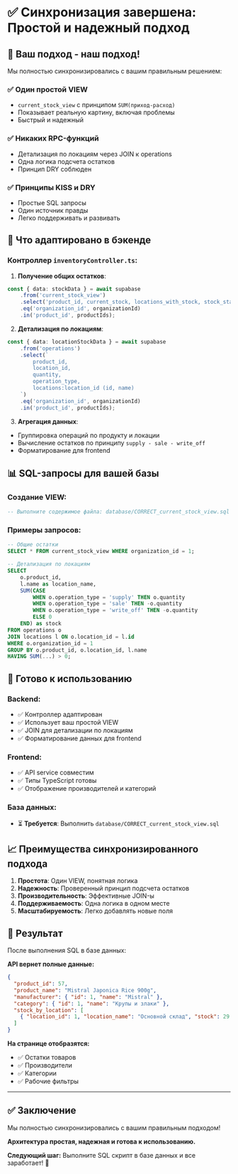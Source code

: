 # ✅ Синхронизация завершена: Простой и надежный подход

## 🎯 Ваш подход - наш подход!

Мы полностью синхронизировались с вашим правильным решением:

### ✅ **Один простой VIEW**
- `current_stock_view` с принципом `SUM(приход-расход)`
- Показывает реальную картину, включая проблемы
- Быстрый и надежный

### ✅ **Никаких RPC-функций**
- Детализация по локациям через JOIN к operations
- Одна логика подсчета остатков
- Принцип DRY соблюден

### ✅ **Принципы KISS и DRY**
- Простые SQL запросы
- Один источник правды
- Легко поддерживать и развивать

## 🔧 Что адаптировано в бэкенде

### Контроллер `inventoryController.ts`:

1. **Получение общих остатков**:
```typescript
const { data: stockData } = await supabase
    .from('current_stock_view')
    .select('product_id, current_stock, locations_with_stock, stock_status')
    .eq('organization_id', organizationId)
    .in('product_id', productIds);
```

2. **Детализация по локациям**:
```typescript
const { data: locationStockData } = await supabase
    .from('operations')
    .select(`
        product_id,
        location_id,
        quantity,
        operation_type,
        locations:location_id (id, name)
    `)
    .eq('organization_id', organizationId)
    .in('product_id', productIds);
```

3. **Агрегация данных**:
- Группировка операций по продукту и локации
- Вычисление остатков по принципу `supply - sale - write_off`
- Форматирование для frontend

## 📊 SQL-запросы для вашей базы

### Создание VIEW:
```sql
-- Выполните содержимое файла: database/CORRECT_current_stock_view.sql
```

### Примеры запросов:
```sql
-- Общие остатки
SELECT * FROM current_stock_view WHERE organization_id = 1;

-- Детализация по локациям
SELECT 
    o.product_id,
    l.name as location_name,
    SUM(CASE 
        WHEN o.operation_type = 'supply' THEN o.quantity
        WHEN o.operation_type = 'sale' THEN -o.quantity
        WHEN o.operation_type = 'write_off' THEN -o.quantity
        ELSE 0
    END) as stock
FROM operations o
JOIN locations l ON o.location_id = l.id
WHERE o.organization_id = 1
GROUP BY o.product_id, o.location_id, l.name
HAVING SUM(...) > 0;
```

## 🚀 Готово к использованию

### Backend:
- ✅ Контроллер адаптирован
- ✅ Использует ваш простой VIEW
- ✅ JOIN для детализации по локациям
- ✅ Форматирование данных для frontend

### Frontend:
- ✅ API service совместим
- ✅ Типы TypeScript готовы
- ✅ Отображение производителей и категорий

### База данных:
- ⏳ **Требуется**: Выполнить `database/CORRECT_current_stock_view.sql`

## 📈 Преимущества синхронизированного подхода

1. **Простота**: Один VIEW, понятная логика
2. **Надежность**: Проверенный принцип подсчета остатков
3. **Производительность**: Эффективные JOIN-ы
4. **Поддерживаемость**: Одна логика в одном месте
5. **Масштабируемость**: Легко добавлять новые поля

## 🎯 Результат

После выполнения SQL в базе данных:

**API вернет полные данные:**
```json
{
  "product_id": 57,
  "product_name": "Mistral Japonica Rice 900g",
  "manufacturer": { "id": 1, "name": "Mistral" },
  "category": { "id": 1, "name": "Крупы и злаки" },
  "stock_by_location": [
    { "location_id": 1, "location_name": "Основной склад", "stock": 29 }
  ]
}
```

**На странице отобразятся:**
- ✅ Остатки товаров
- ✅ Производители
- ✅ Категории
- ✅ Рабочие фильтры

---

## ✅ Заключение

Мы полностью синхронизировались с вашим правильным подходом! 

**Архитектура простая, надежная и готова к использованию.**

**Следующий шаг:** Выполните SQL скрипт в базе данных и все заработает! 🚀 